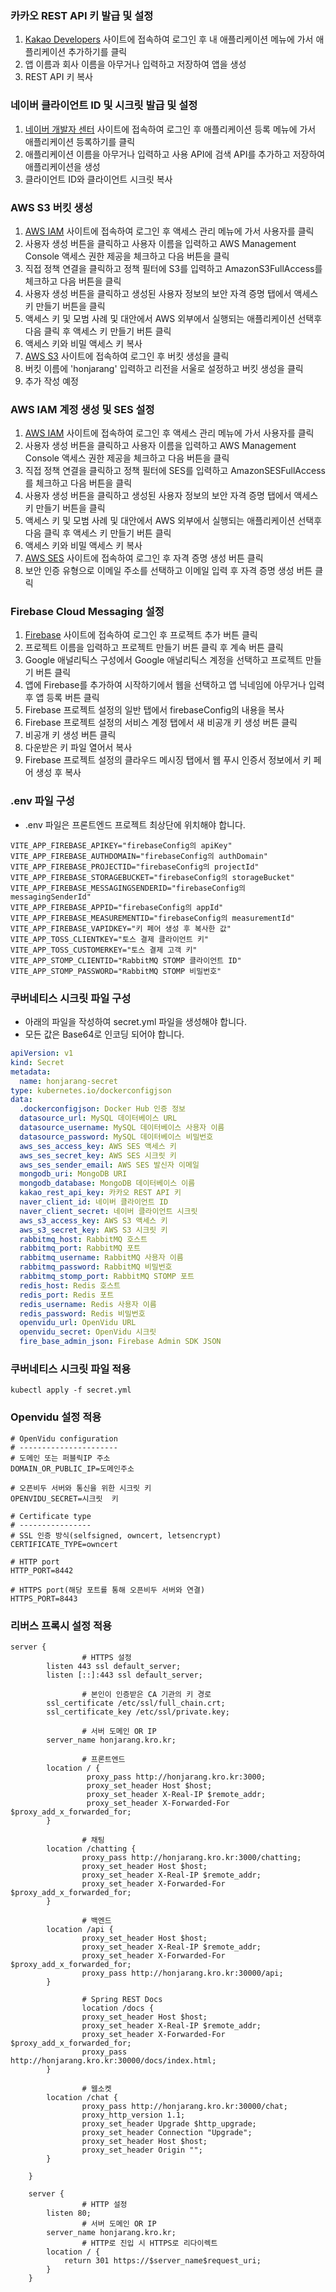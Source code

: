 ### 카카오 REST API 키 발급 및 설정
1. [Kakao Developers](https://developers.kakao.com/) 사이트에 접속하여 로그인 후 내 애플리케이션 메뉴에 가서 애플리케이션 추가하기를 클릭
2. 앱 이름과 회사 이름을 아무거나 입력하고 저장하여 앱을 생성
3. REST API 키 복사

### 네이버 클라이언트 ID 및 시크릿 발급 및 설정
1. [네이버 개발자 센터](https://developers.naver.com/) 사이트에 접속하여 로그인 후 애플리케이션 등록 메뉴에 가서 애플리케이션 등록하기를 클릭
2. 애플리케이션 이름을 아무거나 입력하고 사용 API에 검색 API를 추가하고 저장하여 애플리케이션을 생성
3. 클라이언트 ID와 클라이언트 시크릿 복사

### AWS S3 버킷 생성
1. [AWS IAM](https://console.aws.amazon.com/iam/home) 사이트에 접속하여 로그인 후 액세스 관리 메뉴에 가서 사용자를 클릭
2. 사용자 생성 버튼을 클릭하고 사용자 이름을 입력하고 AWS Management Console 액세스 권한 제공을 체크하고 다음 버튼을 클릭
3. 직접 정책 연결을 클릭하고 정책 필터에 S3를 입력하고 AmazonS3FullAccess를 체크하고 다음 버튼을 클릭
4. 사용자 생성 버튼을 클릭하고 생성된 사용자 정보의 보안 자격 증명 탭에서 액세스 키 만들기 버튼을 클릭
5. 액세스 키 및 모범 사례 및 대안에서 AWS 외부에서 실행되는 애플리케이션 선택후 다음 클릭 후 액세스 키 만들기 버튼 클릭
6. 액세스 키와 비밀 액세스 키 복사
7. [AWS S3](https://s3.console.aws.amazon.com/s3/home) 사이트에 접속하여 로그인 후 버킷 생성을 클릭
8. 버킷 이름에 'honjarang' 입력하고 리전을 서울로 설정하고 버킷 생성을 클릭
9. 추가 작성 예정

### AWS IAM 계정 생성 및 SES 설정
1. [AWS IAM](https://console.aws.amazon.com/iam/home) 사이트에 접속하여 로그인 후 액세스 관리 메뉴에 가서 사용자를 클릭
2. 사용자 생성 버튼을 클릭하고 사용자 이름을 입력하고 AWS Management Console 액세스 권한 제공을 체크하고 다음 버튼을 클릭
3. 직접 정책 연결을 클릭하고 정책 필터에 SES를 입력하고 AmazonSESFullAccess를 체크하고 다음 버튼을 클릭
4. 사용자 생성 버튼을 클릭하고 생성된 사용자 정보의 보안 자격 증명 탭에서 액세스 키 만들기 버튼을 클릭
5. 액세스 키 및 모범 사례 및 대안에서 AWS 외부에서 실행되는 애플리케이션 선택후 다음 클릭 후 액세스 키 만들기 버튼 클릭
6. 액세스 키와 비밀 액세스 키 복사
7. [AWS SES](https://console.aws.amazon.com/ses/home) 사이트에 접속하여 로그인 후 자격 증명 생성 버튼 클릭
8. 보안 인증 유형으로 이메일 주소를 선택하고 이메일 입력 후 자격 증명 생성 버튼 클릭

### Firebase Cloud Messaging 설정
1. [Firebase](https://console.firebase.google.com/) 사이트에 접속하여 로그인 후 프로젝트 추가 버튼 클릭
2. 프로젝트 이름을 입력하고 프로젝트 만들기 버튼 클릭 후 계속 버튼 클릭
3. Google 애널리틱스 구성에서 Google 애널리틱스 계정을 선택하고 프로젝트 만들기 버튼 클릭
4. 앱에 Firebase를 추가하여 시작하기에서 웹을 선택하고 앱 닉네임에 아무거나 입력 후 앱 등록 버튼 클릭
5. Firebase 프로젝트 설정의 일반 탭에서 firebaseConfig의 내용을 복사
6. Firebase 프로젝트 설정의 서비스 계정 탭에서 새 비공개 키 생성 버튼 클릭
6. 비공개 키 생성 버튼 클릭
7. 다운받은 키 파일 열어서 복사
8. Firebase 프로젝트 설정의 클라우드 메시징 탭에서 웹 푸시 인증서 정보에서 키 페어 생성 후 복사

### .env 파일 구성
- .env 파일은 프론트엔드 프로젝트 최상단에 위치해야 합니다.
```dotenv
VITE_APP_FIREBASE_APIKEY="firebaseConfig의 apiKey"
VITE_APP_FIREBASE_AUTHDOMAIN="firebaseConfig의 authDomain"
VITE_APP_FIREBASE_PROJECTID="firebaseConfig의 projectId"
VITE_APP_FIREBASE_STORAGEBUCKET="firebaseConfig의 storageBucket"
VITE_APP_FIREBASE_MESSAGINGSENDERID="firebaseConfig의 messagingSenderId"
VITE_APP_FIREBASE_APPID="firebaseConfig의 appId"
VITE_APP_FIREBASE_MEASUREMENTID="firebaseConfig의 measurementId"
VITE_APP_FIREBASE_VAPIDKEY="키 페어 생성 후 복사한 값"
VITE_APP_TOSS_CLIENTKEY="토스 결제 클라이언트 키"
VITE_APP_TOSS_CUSTOMERKEY="토스 결제 고객 키"
VITE_APP_STOMP_CLIENTID="RabbitMQ STOMP 클라이언트 ID"
VITE_APP_STOMP_PASSWORD="RabbitMQ STOMP 비밀번호"
```

### 쿠버네티스 시크릿 파일 구성
- 아래의 파일을 작성하여 secret.yml 파일을 생성해야 합니다.
- 모든 값은 Base64로 인코딩 되어야 합니다.
```yaml
apiVersion: v1
kind: Secret
metadata:
  name: honjarang-secret
type: kubernetes.io/dockerconfigjson
data:
  .dockerconfigjson: Docker Hub 인증 정보
  datasource_url: MySQL 데이터베이스 URL
  datasource_username: MySQL 데이터베이스 사용자 이름
  datasource_password: MySQL 데이터베이스 비밀번호
  aws_ses_access_key: AWS SES 액세스 키
  aws_ses_secret_key: AWS SES 시크릿 키
  aws_ses_sender_email: AWS SES 발신자 이메일
  mongodb_uri: MongoDB URI
  mongodb_database: MongoDB 데이터베이스 이름
  kakao_rest_api_key: 카카오 REST API 키
  naver_client_id: 네이버 클라이언트 ID
  naver_client_secret: 네이버 클라이언트 시크릿
  aws_s3_access_key: AWS S3 액세스 키
  aws_s3_secret_key: AWS S3 시크릿 키
  rabbitmq_host: RabbitMQ 호스트
  rabbitmq_port: RabbitMQ 포트
  rabbitmq_username: RabbitMQ 사용자 이름
  rabbitmq_password: RabbitMQ 비밀번호
  rabbitmq_stomp_port: RabbitMQ STOMP 포트
  redis_host: Redis 호스트
  redis_port: Redis 포트
  redis_username: Redis 사용자 이름
  redis_password: Redis 비밀번호
  openvidu_url: OpenVidu URL
  openvidu_secret: OpenVidu 시크릿
  fire_base_admin_json: Firebase Admin SDK JSON
  ```

### 쿠버네티스 시크릿 파일 적용
```shell
kubectl apply -f secret.yml
```

### Openvidu 설정 적용
```shell
# OpenVidu configuration
# ----------------------
# 도메인 또는 퍼블릭IP 주소
DOMAIN_OR_PUBLIC_IP=도메인주소

# 오픈비두 서버와 통신을 위한 시크릿 키 
OPENVIDU_SECRET=시크릿  키

# Certificate type
# ----------------
# SSL 인증 방식(selfsigned, owncert, letsencrypt)
CERTIFICATE_TYPE=owncert

# HTTP port
HTTP_PORT=8442

# HTTPS port(해당 포트를 통해 오픈비두 서버와 연결)
HTTPS_PORT=8443
```

### 리버스 프록시 설정 적용
```shell
server {
				# HTTPS 설정
        listen 443 ssl default_server;
        listen [::]:443 ssl default_server;

				# 본인이 인증받은 CA 기관의 키 경로
        ssl_certificate /etc/ssl/full_chain.crt;
        ssl_certificate_key /etc/ssl/private.key;

				# 서버 도메인 OR IP
        server_name honjarang.kro.kr;

				# 프론트엔드
        location / {
                 proxy_pass http://honjarang.kro.kr:3000;
                 proxy_set_header Host $host;
                 proxy_set_header X-Real-IP $remote_addr;
                 proxy_set_header X-Forwarded-For $proxy_add_x_forwarded_for;
        }

				# 채팅
        location /chatting {
                proxy_pass http://honjarang.kro.kr:3000/chatting;
                proxy_set_header Host $host;
                proxy_set_header X-Real-IP $remote_addr;
                proxy_set_header X-Forwarded-For $proxy_add_x_forwarded_for;
        }
				
				# 백엔드 
        location /api {
                proxy_set_header Host $host;
                proxy_set_header X-Real-IP $remote_addr;
                proxy_set_header X-Forwarded-For $proxy_add_x_forwarded_for;
                proxy_pass http://honjarang.kro.kr:30000/api;
        }
				
				# Spring REST Docs
				location /docs {
                proxy_set_header Host $host;
                proxy_set_header X-Real-IP $remote_addr;
                proxy_set_header X-Forwarded-For $proxy_add_x_forwarded_for;
                proxy_pass http://honjarang.kro.kr:30000/docs/index.html;
        }
				
				# 웹소켓  
        location /chat {
                proxy_pass http://honjarang.kro.kr:30000/chat;
                proxy_http_version 1.1;
                proxy_set_header Upgrade $http_upgrade;
                proxy_set_header Connection "Upgrade";
                proxy_set_header Host $host;
                proxy_set_header Origin "";
        }

    }

    server {
				# HTTP 설정
        listen 80;
				# 서버 도메인 OR IP 
        server_name honjarang.kro.kr;
				# HTTP로 진입 시 HTTPS로 리다이렉트
        location / {
            return 301 https://$server_name$request_uri;
        }
    }
```
